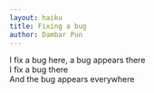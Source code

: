 ```yaml
---
layout: haiku
title: Fixing a bug
author: Dambar Pun
---
```


I fix a bug here, a bug appears there<br>
I fix a bug there<br>
And the bug appears everywhere<br>
